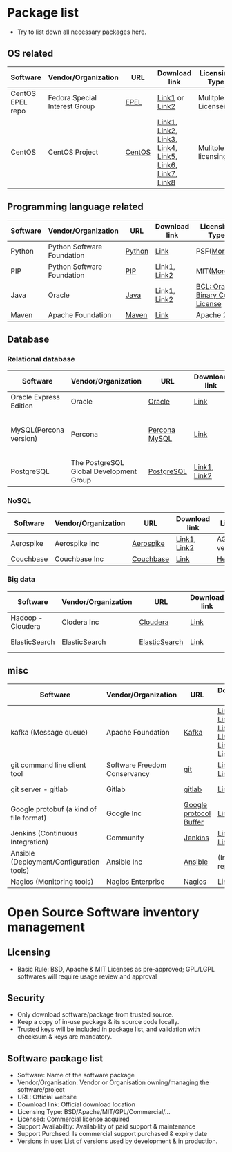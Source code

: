 # Package list 
- Try to list down all necessary packages here.

## OS related
| Software |Vendor/Organization | URL | Download link | Licensing Type |Licensed(Commercial package only) |Support Availability | Support Purchased | Version In use |
|-|-|-|-|-|-|-|-|-|
| CentOS EPEL repo | Fedora Special Interest Group | [EPEL](https://fedoraproject.org/wiki/EPEL) | [Link1](https://dl.fedoraproject.org/pub) or [Link2](http://download.fedoraproject.org/pub) | Mulitple Licenseing | N/A | N/A | N/A | N/A |
| CentOS | CentOS Project | [CentOS](https://www.centos.org/) | [Link1](http://ftp.isu.edu.tw/pub/), [Link2](http://ftp.ksu.edu.tw/pub/), [Link3](http://ftp.yzu.edu.tw/Linux/), [Link4](http://ftp.twaren.net/Linux/), [Link5](http://centos.cs.nctu.edu.tw/), [Link6](http://ftp.tc.edu.tw/Linux/), [Link7](http://ftp.stu.edu.tw/Linux/), [Link8](http://ftp.twaren.net/Linux/) | Mulitple licensing | N/A | N/A | N/A | N/A |

## Programming language related
| Software |Vendor/Organization | URL | Download link | Licensing Type |Licensed(Commercial package only) |Support Availability | Support Purchased | Version In use |
|-|-|-|-|-|-|-|-|-|
| Python | Python Software Foundation | [Python](https://www.python.org) | [Link](https://www.python.org/ftp/python/) | PSF([More...](https://docs.python.org/3/license.html)) | N/A | N/A | N/A | N/A |
| PIP | Python Software Foundation | [PIP](https://pypi.python.org/) | [Link1](https://pypi.python.org/), [Link2](https://pypi.fcio.net/) | MIT([More...](https://en.wikipedia.org/wiki/MIT_License)) | N/A | N/A | N/A | N/A |
| Java | Oracle | [Java](https://www.oracle.com/java/index.html) | [Link1](http://download.oracle.com), [Link2](http://edelivery.oracle.com/) | [BCL: Oracle Binary Code License](http://www.oracle.com/technetwork/java/javase/terms/license/index.html) | N/A | N/A | N/A | N/A |
| Maven | Apache Foundation | [Maven](https://mvnrepository.com) | [Link](https://mvnrepository.com) | Apache 2.0 | N/A | N/A | N/A | N/A |

## Database
### Relational database
| Software | Vendor/Organization | URL | Download link | Licensing Type |Licensed(Commercial package only) |Support Availability | Support Purchased | Version In use |
|-|-|-|-|-|-|-|-|-|
| Oracle Express Edition | Oracle | [Oracle](http://download.oracle.com) | [Link](http://www.oracle.com/technetwork/database/database-technologies/express-edition/downloads/index.html) | OTN([More...](http://www.oracle.com/technetwork/licenses/database-11g-express-license-459621.html)) | N/A | N/A | N/A | 11GR2 |
| MySQL(Percona version) | Percona | [Percona MySQL](http://percona.com/) |[Link](http://percona.com/download) | [Creative Commons Attribution-ShareAlike 2.0 Generic](https://creativecommons.org/licenses/by-sa/2.0/) | N/A | N/A | N/A | N/A |
| PostgreSQL | The PostgreSQL Global Development Group | [PostgreSQL](https://www.postgresql.org/) | [Link1](http://yum.postgresql.org), [Link2](http://download.postgresql.org) |[PostreSQL License](http://www.opensource.org/licenses/postgresql)| N/A | N/A |N/A |N/A |

### NoSQL
| Software |Vendor/Organization | URL | Download link | Licensing Type |Licensed(Commercial package only) |Support Availability | Support Purchased | Version In use |
|-|-|-|-|-|-|-|-|-|
| Aerospike | Aerospike Inc | [Aerospike](http://www.aerospike.com) | [Link1](http://aerospike.com/download/), [Link2](http://aerospike.com/download) | AGPL(Community version) | N/A | N/A | N/A | N/A |
| Couchbase | Couchbase Inc | [Couchbase](https://www.couchbase.com/) | [Link](http://packages.couchbase.com/releases/) | [Here](https://www.couchbase.com/community) | N/A | N/A | N/A | N/A |

### Big data
| Software |Vendor/Organization | URL | Download link | Licensing Type |Licensed(Commercial package only) |Support Availability | Support Purchased | Version In use |
|-|-|-|-|-|-|-|-|-|
| Hadoop - Cloudera | Clodera Inc | [Cloudera](https://www.cloudera.com) | [Link](https://repository.cloudera.com/) | Apache 2.0 | N/A | N/A | N/A | N/A |
| ElasticSearch | ElasticSearch | [ElasticSearch](https://www.elastic.co/) | [Link](https://www.elastic.co/downloads) | Apache 2.0| N/A| N/A | N/A | N/A|

## misc
| Software |Vendor/Organization | URL | Download link | Licensing Type |Licensed(Commercial package only) |Support Availability | Support Purchased | Version In use |
|-|-|-|-|-|-|-|-|-|
| kafka (Message queue) | Apache Foundation | [Kafka](https://kafka.apache.org/) | [Link1](http://apache.stu.edu.tw/), [Link2](http://ftp.mirror.tw/pub), [Link3](http://ftp.tc.edu.tw/pub), [Link4](http://ftp.twaren.net/Unix/), [Link5](http://ftp.tc.edu.tw/pub/Apache), [Link6](http://www-eu.apache.org/dist) |Apache 2.0 | N/A |N/A | N/A| N/A |
| git command line client tool | Software Freedom Conservancy | [git](https://git-scm.com) | [Link1](https://git-scm.com/), [Link2](https://sourceforge.net) | GNU 2.0 | N/A | N/A | N/A | N/A |
| git server - gitlab | Gitlab| [gitlab](https://about.gitlab.com) | [Link](https://packages.gitlab.com) | [Here](https://gitlab.com/gitlab-org/gitlab-ce/blob/master/LICENSE)(Community version) | N/A | N/A | N/A | N/A |
| Google protobuf (a kind of file format) | Google Inc |[Google protocol Buffer](https://developers.google.com/protocol-buffers/) | [Link](https://github.com/google/protobuf) | [Link](https://github.com/google/protobuf/blob/master/LICENSE) | N/A | N/A | N/A | N/A |
| Jenkins (Continuous Integration) | Community | [Jenkins](https://jenkins.io/) |[Link1](https://jenkins.io/), [Link2](https://pkg.jenkins.io)| MIT | N/A | N/A | N/A | N/A |
| Ansible (Deployment/Configuration tools) | Ansible Inc | [Ansible](https://www.ansible.com/) | (In EPEL repo)| GNU | N/A | N/A | N/A | N/A |
| Nagios (Monitoring tools) | Nagios Enterprise | [Nagios](https://www.nagios.org/) | [Link](https://assets.nagios.com/downloads/nagioscore/releases/) | [License](https://assets.nagios.com/licenses/nagios_open_software_license.txt) | N/A | N/A | N/A | N/A |

# Open Source Software inventory management

## Licensing
* Basic Rule: BSD, Apache & MIT Licenses as pre-approved; GPL/LGPL softwares will
require usage review and approval

## Security
* Only download software/package from trusted source. 
* Keep a copy of in-use package & its source code locally.
* Trusted keys will be included in package list, and validation with checksum &
  keys are mandatory.

## Software package list
* Software: Name of the software package
* Vendor/Organisation: Vendor or Organisation owning/managing the software/project
* URL: Official website
* Download link: Official download location
* Licensing Type: BSD/Apache/MIT/GPL/Commercial/...
* Licensed: Commercial license acquired
* Support Availabiltiy: Availability of paid support & maintenance
* Support Purchsed: Is commercial support purchased & expiry date
* Versions in use: List of versions used by development & in production.

